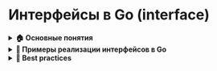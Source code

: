 # Интерфейсы в Go (interface)

<details>
<summary><b>🏠 Основные понятия</b></summary>

**Интерфейс** — контракт, которому должны соответствовать другие объекты (в случае Go — структуры), чтобы они могли взаимодействовать с ним. Интерфесы в Go помогают реализовать принцип инверсии зависимостей (Dependency Inversion principle).

Интерфейсы представляют абстракцию поведения других типов. Интерфейсы позволяют определять методы, которые не привязаны к конкретной реализации. То есть интерфейсы определяют некоторый функционал, но не реализуют его.

*Создание интерфейса:*
```go
type MyInterface interface {
    // Определение методов интерфейса
    MustMethod[T any](args ...T) T
    Method[T any](args ...T) (T, error)
    // ...
}
```

</details>

<details>
<summary><b>🎯 Примеры реализации интерфейсов в Go</b></summary>

```go
package main

import "fmt"

// Определяем интерфейс
type Vehicle interface {
	Move()
	Info()
	Stop()
}

// Определяем структуры, которые будут реализовывать интерфейс
type Car struct {
	Name   string
	Speed  int
	Places int
}

type Boat struct {
	Name  string
	Speed int
	SizeX int
	SizeY int
}

func (c Car) Move() {
	fmt.Printf("Car %s is moving with speed %d\n", c.Name, c.Speed)
}

// По аналогии реализуем остальные методы интерфейса...
// code...

func (b Boat) Stop() {
	fmt.Printf("Boat %s stopped\n", b.Name)
}

// Пример использования
func main() {
	var car Vehicle = Car{Name: "BMW", Speed: 100, Places: 4}
	var boat Vehicle = Boat{Name: "Yacht", Speed: 10, SizeX: 10, SizeY: 10}

	vehicles := []Vehicle{car, boat}
	for _, vehicle := range vehicles {
		vehicle.Info()
		drive(vehicle)
	}
}

func drive(vehicle Vehicle) {
	vehicle.Move()
	vehicle.Stop()
}
```
</details>

<details>
<summary><b>📝 Best practices</b></summary>

**Рекомендации при создании интерфейсов:**

* **Минималистичность**: в интерфейсах не должно быть огромного набора методов, в идеале их должно быть несколько штук.
* **Независимость от реализации**: интерфейс ничего не должен знать о тех типах, которые его реализуют.

**Где размещать интерфейсы:**

*В месте использования*: в большинстве случаев интерфейсы должны быть определены в месте использования. Это позволяет не плодить огромные итерфейсы, которые мешали бы тестированию и модификации ф-ции (из-за необходимости реализовывать большое кол-во методов). Мы изолируем только то, что нужно, чтобы использовать интерфейс.


</details>